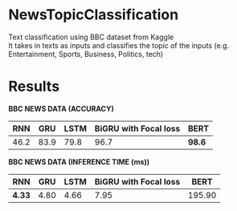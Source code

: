 # NewsTopicClassification
Text classification using BBC dataset from Kaggle <br />
It takes in texts as inputs and classifies the topic of the inputs (e.g. Entertainment, Sports, Business, Politics, tech) <br />

# Results<br />
**BBC NEWS DATA (ACCURACY)** <br />

RNN | GRU | LSTM | BiGRU with Focal loss | BERT
------------ | ------------- | ------------ | ------------- | ------------- 
46.2 | 83.9 | 79.8 | 96.7 | **98.6** 

**BBC NEWS DATA (INFERENCE TIME (ms))** <br />

RNN | GRU | LSTM | BiGRU with Focal loss | BERT
------------ | ------------- | ------------ | ------------- | ------------- 
**4.33** | 4.80 | 4.66 | 7.95 | 195.90 
